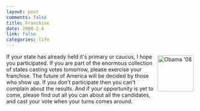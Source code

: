 ```yaml
--- 
layout: post
comments: false
title: Franchise
date: 2008-2-4
link: false
categories: life
---
```

<a href="http://www.barackobama.com/" title="Barack Obama for President"><img src="http://zanshin.net/images/obamastandardicon.jpg" alt="Obama '08" align="right" height="96" hspace="5" vspace="5" width="96" /></a>If your state has already held it's primary or caucus, I hope you participated.  If you are part of the enormous collection of states casting votes tomorrow, please exercise your franchise.  The future of America will be decided by those who show up.  If you don't participate then you can't complain about the results.  And if your opportunity is yet to come, please find out all you can about all the candidates, and cast your vote when your turns comes around.
